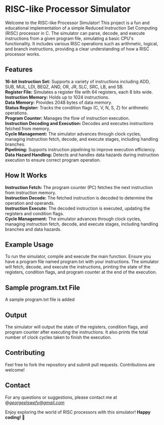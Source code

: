 # RISC-like Processor Simulator
Welcome to the RISC-like Processor Simulator! This project is a fun and educational implementation of a simple Reduced Instruction Set Computing (RISC) processor in C. The simulator can parse, decode, and execute instructions from a given program file, simulating a basic CPU's functionality. It includes various RISC operations such as arithmetic, logical, and branch instructions, providing a clear understanding of how a RISC processor works.

## Features
**16-bit Instruction Set:** Supports a variety of instructions including ADD, SUB, MUL, LDI, BEQZ, AND, OR, JR, SLC, SRC, LB, and SB.\
**Register File:** Simulates a register file with 64 registers, each 8 bits wide.\
**Instruction Memory:** Holds up to 1024 instructions.\
**Data Memory:** Provides 2048 bytes of data memory.\
**Status Register:** Tracks the condition flags (C, V, N, S, Z) for arithmetic operations.\
**Program Counter:** Manages the flow of instruction execution.\
**Instruction Decoding and Execution:** Decodes and executes instructions fetched from memory.\
**Cycle Management:** The simulator advances through clock cycles, managing instruction fetch, decode, and execute stages, including handling branches.\
**Pipelining:** Supports instruction pipelining to improve execution efficiency.\
**Data Hazard Handling:** Detects and handles data hazards during instruction execution to ensure correct program operation.

## How It Works
**Instruction Fetch:** The program counter (PC) fetches the next instruction from instruction memory.\
**Instruction Decode:** The fetched instruction is decoded to determine the operation and operands.\
**Instruction Execute:** The decoded instruction is executed, updating the registers and condition flags.\
**Cycle Management:** The simulator advances through clock cycles, managing instruction fetch, decode, and execute stages, including handling branches and data hazards.

## Example Usage
To run the simulator, compile and execute the main function. Ensure you have a program file named program.txt with your instructions. The simulator will fetch, decode, and execute the instructions, printing the state of the registers, condition flags, and program counter at the end of the execution.

## Sample program.txt File
A sample program.txt file is added

## Output
The simulator will output the state of the registers, condition flags, and program counter after executing the instructions. It also prints the total number of clock cycles taken to finish the execution.

## Contributing
Feel free to fork the repository and submit pull requests. Contributions are welcome!

## Contact
For any questions or suggestions, please contact me at @*georgeelswefy@gmail.com*

Enjoy exploring the world of RISC processors with this simulator! **Happy coding! 🚀**
